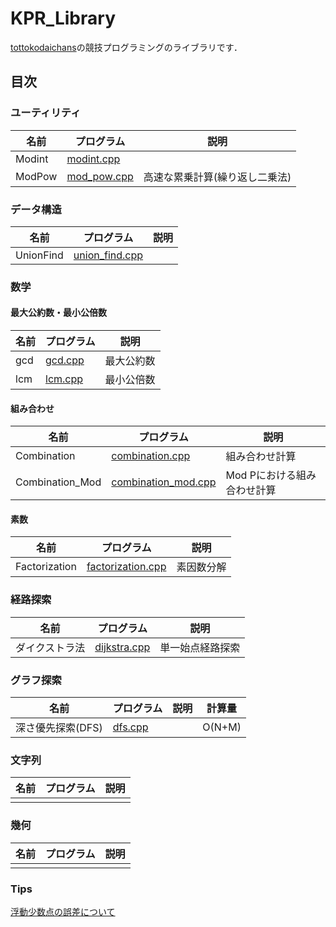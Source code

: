 # KPR_Library

[tottokodaichans](https://atcoder.jp/users/tottokodaichans)の競技プログラミングのライブラリです．

## 目次

### ユーティリティ

| 名前   | プログラム                                                   | 説明 |
| ------ | ------------------------------------------------------------ | ---- |
| Modint | [modint.cpp](https://github.com/IidaTakuma/KPR_Library/blob/master/modint.cpp) |      |
| ModPow | [mod_pow.cpp](https://github.com/IidaTakuma/KPR_Library/blob/master/mod_pow.cpp) | 高速な累乗計算(繰り返し二乗法) |

### データ構造

| 名前 | プログラム | 説明 |
| ---- | ---------- | ---- |
|UnionFind|[union_find.cpp](https://github.com/IidaTakuma/KPR_Library/blob/master/union_find.cpp)||

### 数学

#### 最大公約数・最小公倍数

| 名前 | プログラム                                                   | 説明       |
| ---- | ------------------------------------------------------------ | ---------- |
| gcd  | [gcd.cpp](https://github.com/IidaTakuma/KPR_Library/blob/master/gcd.cpp) | 最大公約数 |
| lcm  | [lcm.cpp](https://github.com/IidaTakuma/KPR_Library/blob/master/lcm.cpp) | 最小公倍数 |

#### 組み合わせ

| 名前        | プログラム                                                   | 説明                        |
| ----------- | ------------------------------------------------------------ | --------------------------- |
| Combination | [combination.cpp](https://github.com/IidaTakuma/KPR_Library/blob/master/combination.cpp) | 組み合わせ計算 |
| Combination_Mod | [combination_mod.cpp](https://github.com/IidaTakuma/KPR_Library/blob/master/combination_mod.cpp) | Mod Pにおける組み合わせ計算 |

#### 素数

| 名前          | プログラム                                                   | 説明       |
| ------------- | ------------------------------------------------------------ | ---------- |
| Factorization | [factorization.cpp](https://github.com/IidaTakuma/KPR_Library/blob/master/factorization.cpp) | 素因数分解 |

### 経路探索

| 名前           | プログラム                                                   | 説明             |
| -------------- | ------------------------------------------------------------ | ---------------- |
| ダイクストラ法 | [dijkstra.cpp](https://github.com/IidaTakuma/KPR_Library/blob/master/dijkstra.cpp) | 単一始点経路探索 |

### グラフ探索

| 名前              | プログラム                                                   | 説明 | 計算量 |
| ----------------- | ------------------------------------------------------------ | ---- | ------ |
| 深さ優先探索(DFS) | [dfs.cpp](https://github.com/IidaTakuma/KPR_Library/blob/master/dfs.cpp) |      | O(N+M) |

### 文字列

| 名前 | プログラム | 説明 |
| ---- | ---------- | ---- |
|      |            |      |

### 幾何

| 名前 | プログラム | 説明 |
| ---- | ---------- | ---- |
|      |            |      |



### Tips
[浮動少数点の誤差について](https://qiita.com/mod_poppo/items/910b5fb9303baf864bf7)
